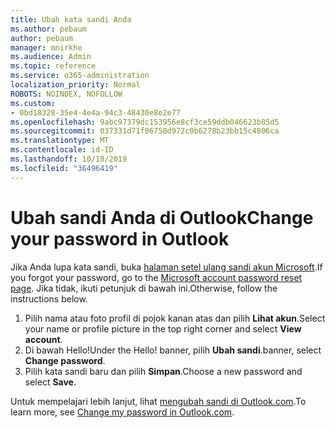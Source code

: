 ```yaml
---
title: Ubah kata sandi Anda
ms.author: pebaum
author: pebaum
manager: mnirkhe
ms.audience: Admin
ms.topic: reference
ms.service: o365-administration
localization_priority: Normal
ROBOTS: NOINDEX, NOFOLLOW
ms.custom:
- 0bd18328-35e4-4e4a-94c3-48430e8e2e77
ms.openlocfilehash: 9abc97379dc153956e8cf3ce59ddb046623b85d5
ms.sourcegitcommit: 037331d71f06750d972c0b6278b23bb15c4806ca
ms.translationtype: MT
ms.contentlocale: id-ID
ms.lasthandoff: 10/18/2019
ms.locfileid: "36496419"
---
```

# <a name="change-your-password-in-outlook"></a><span data-ttu-id="d6cb2-102">Ubah sandi Anda di Outlook</span><span class="sxs-lookup"><span data-stu-id="d6cb2-102">Change your password in Outlook</span></span>

<span data-ttu-id="d6cb2-103">Jika Anda lupa kata sandi, buka [halaman setel ulang sandi akun Microsoft](https://go.microsoft.com/fwlink/p/?linkid=841909).</span><span class="sxs-lookup"><span data-stu-id="d6cb2-103">If you forgot your password, go to the [Microsoft account password reset page](https://go.microsoft.com/fwlink/p/?linkid=841909).</span></span> <span data-ttu-id="d6cb2-104">Jika tidak, ikuti petunjuk di bawah ini.</span><span class="sxs-lookup"><span data-stu-id="d6cb2-104">Otherwise, follow the instructions below.</span></span>
  
1. <span data-ttu-id="d6cb2-105">Pilih nama atau foto profil di pojok kanan atas dan pilih **Lihat akun**.</span><span class="sxs-lookup"><span data-stu-id="d6cb2-105">Select your name or profile picture in the top right corner and select **View account**.</span></span>
2. <span data-ttu-id="d6cb2-106">Di bawah Hello!</span><span class="sxs-lookup"><span data-stu-id="d6cb2-106">Under the Hello!</span></span> <span data-ttu-id="d6cb2-107">banner, pilih **Ubah sandi**.</span><span class="sxs-lookup"><span data-stu-id="d6cb2-107">banner, select **Change password**.</span></span>
3. <span data-ttu-id="d6cb2-108">Pilih kata sandi baru dan pilih **Simpan**.</span><span class="sxs-lookup"><span data-stu-id="d6cb2-108">Choose a new password and select **Save**.</span></span>

<span data-ttu-id="d6cb2-109">Untuk mempelajari lebih lanjut, lihat [mengubah sandi di Outlook.com](https://support.office.com/article/2138d690-811c-4545-b2f3-e4dbe80c9735.aspx).</span><span class="sxs-lookup"><span data-stu-id="d6cb2-109">To learn more, see [Change my password in Outlook.com](https://support.office.com/article/2138d690-811c-4545-b2f3-e4dbe80c9735.aspx).</span></span>